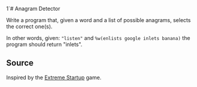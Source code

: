 1`# Anagram Detector

Write a program that, given a word and a list of possible anagrams, selects the correct one(s).

In other words, given: `"listen"` and `%w(enlists google inlets banana)` the program should return "inlets".

## Source
Inspired by the [Extreme Startup](https://github.com/rchatley/extreme_startup) game.
